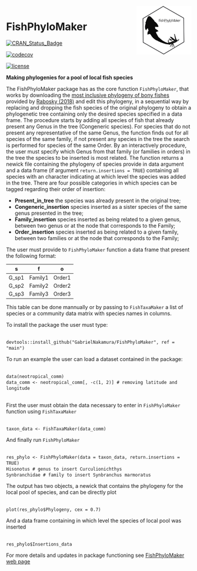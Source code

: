 <img src="man/figures/Logo_FishPhyloMaker.png" alt="fish logo" width="150px" align="right"/>

# FishPhyloMaker

[![CRAN_Status_Badge](https://www.r-pkg.org/badges/version/FishPhyloMaker)](https://cran.r-project.org/package=FishPhyloMaker)

[![codecov](https://codecov.io/gh/GabrielNakamura/FishPhyloMaker/branch/master/graph/badge.svg)](https://codecov.io/gh/GabrielNakamura/FishPhyloMaker)

[![license](https://img.shields.io/github/license/mashape/apistatus.svg)](https://choosealicense.com/licenses/mit/)

**Making phylogenies for a pool of local fish species**

The FishPhyloMaker package has as the core function `FishPhyloMaker`, that works by downloading the [most inclusive phylogeny of bony fishes](https://fishtreeoflife.org/) provided by [Rabosky (2018)](https://onlinelibrary.wiley.com/doi/10.1111/jbi.13839) and edit this phylogeny, in a sequential way by replacing and dropping the fish species of the original phylogeny to obtain a phylogenetic tree containing only the desired species specified in a data frame. The procedure starts by adding all species of fish that already present any Genus in the tree (Congeneric species). For species that do not present any representative of the same Genus, the function finds out for all species of the same family, if not present any species in the tree the search is performed for species of the same Order. By an interactively procedure, the user must specify which Genus from that family (or families in orders) in the tree the species to be inserted is most related. The function returns a newick file containing the phylogeny of species provide in data argument and a data frame (if argument `return.insertions = TRUE`) containing all species with an character indicating at which level the species was added in the tree. There are four possible categories in which species can be tagged regarding their order of insertion:

-   **Present_in_tree** the species was already present in the original tree;
-   **Congeneric_insertion** species inserted as a sister species of the same genus presented in the tree;
-   **Family_insertion** species inserted as being related to a given genus, between two genus or at the node that corresponds to the Family;
-   **Order_insertion** species inserted as being related to a given family, between two families or at the node that corresponds to the Family;

The user must provide to `FishPhyloMaker` function a data frame that present the following format:

|    s   |    f    |    o   |
|:------:|:-------:|:------:|
| G_sp1 | Family1 | Order1 |
| G_sp2 | Family2 | Order2 |
| G_sp3 | Family3 | Order3 |

This table can be done mannually or by passing to `FishTaxaMaker` a list of species or a community data matrix with species names in columns.

To install the package the user must type:

```{r downpkg, eval=F, echo = F}

devtools::install_github("GabrielNakamura/FishPhyloMaker", ref = "main")

```

To run an example the user can load a dataset contained in the package:

```{r examp, eval=T, echo = F}

data(neotropical_comm)
data_comm <- neotropical_comm[, -c(1, 2)] # removing latitude and longitude


```

First the user must obtain the data necessary to enter in `FishPhyloMaker` function using `FishTaxaMaker`

```{r FishTaxaFunc, eval=T, echo = T}

taxon_data <- FishTaxaMaker(data_comm)

```

And finally run `FishPhyloMaker`

```{r maker_examp, eval=T, echo = T}

res_phylo <- FishPhyloMaker(data = taxon_data, return.insertions = TRUE)
Hisonotus # genus to insert Curculionichthys
Synbranchidae # family to insert Synbranchus marmoratus

```

The output has two objects, a newick that contains the phylogeny for the local pool of species, and can be directly plot

```{r plot_examp, eval=T, echo = T}

plot(res_phylo$Phylogeny, cex = 0.7)

```

And a data frame containing in which level the species of local pool was inserted

```{r table_examp, eval=T, echo = T}

res_phylo$Insertions_data

```

For more details and updates in package functioning see [FishPhyloMaker web page](file:///Users/gabrielnakamura/OneDrive/Packages/FishPhyloMaker/docs/index.html)
